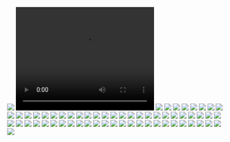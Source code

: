 <img src=/pub/pix/angel-family.avif>
<video width="320" height="240" controls> <source src=/pub/pix/church-deer.webm> </video>
<img src=/pub/pix/angel-oversee.avif>
<img src=/pub/pix/based-anti-corn-man.avif>
<img src=/pub/pix/bear-monk.avif>
<img src=/pub/pix/bear.avif>
<img src=/pub/pix/become-orth.avif>
<img src=/pub/pix/bridge-to-church.avif>
<img src=/pub/pix/christ-among-clouds.avif>
<img src=/pub/pix/christ-amongst-modern-man.avif>
<img src=/pub/pix/christ-desert.avif>
<img src=/pub/pix/church.avif>
<img src=/pub/pix/coffin1.avif>
<img src=/pub/pix/coffin2.avif>
<img src=/pub/pix/coffin3.avif>
<img src=/pub/pix/cross.avif>
<img src=/pub/pix/cross-chestplate.avif>
<img src=/pub/pix/defaced-dollar.avif>
<img src=/pub/pix/demon-tv.avif>
<img src=/pub/pix/dttw1.avif>
<img src=/pub/pix/family-pray.avif>
<img src=/pub/pix/forest-monk.avif>
<img src=/pub/pix/hadron1.avif>
<img src=/pub/pix/hadron2.avif>
<img src=/pub/pix/i-tread-where-i-please.avif>
<img src=/pub/pix/iconographer.avif>
<img src=/pub/pix/idol-fallen.avif>
<img src=/pub/pix/jail-ico.avif>
<img src=/pub/pix/josef-eugen-hoerwarter-girl-crucifix.avif>
<img src=/pub/pix/light-candle-icon.avif>
<img src=/pub/pix/mary-eve.avif>
<img src=/pub/pix/monk-fawn.avif>
<img src=/pub/pix/monk-gate.avif>
<img src=/pub/pix/monk-wolf1.avif>
<img src=/pub/pix/monk-wolf2.avif>
<img src=/pub/pix/nat-geo-jesus.avif>
<img src=/pub/pix/no-antic.avif>
<img src=/pub/pix/not-known.avif>
<img src=/pub/pix/orth-cartoon.avif>
<img src=/pub/pix/ortho-skull.avif>
<img src=/pub/pix/passions.avif>
<img src=/pub/pix/precious-cargo.avif>
<img src=/pub/pix/priest-attends-dead.avif>
<img src=/pub/pix/rabbit.avif>
<img src=/pub/pix/roadside-theotokos.avif>
<img src=/pub/pix/saint-depositing-head.avif>
<img src=/pub/pix/saints.avif>
<img src=/pub/pix/seraphim.avif>
<img src=/pub/pix/slav-fam.avif>
<img src=/pub/pix/small-cross.avif>
<img src=/pub/pix/snow-church.avif>
<img src=/pub/pix/st-gabriel-rescuing-icons.avif>
<img src=/pub/pix/st-seraphim-sarov.avif>
<img src=/pub/pix/theotokos-child-truck.avif>
<img src=/pub/pix/tv-guardian-angel.avif>
<img src=/pub/pix/uni-doodle.avif>
<img src=/pub/pix/urban-st-george.avif>
<img src=/pub/pix/wait-its-all.avif>
<img src=/pub/pix/wed.avif>
<img src=/pub/pix/woman-praying.avif>
<img src=/pub/pix/xc-ill.avif>
